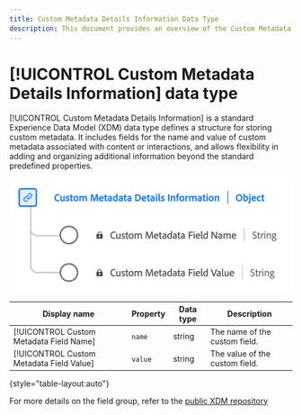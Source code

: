 ```yaml
---
title: Custom Metadata Details Information Data Type
description: This document provides an overview of the Custom Metadata Details Information Experience Data Model (XDM) data type.
---
```

# [!UICONTROL Custom Metadata Details Information] data type

[!UICONTROL Custom Metadata Details Information] is a standard Experience Data Model (XDM) data type defines a structure for storing custom metadata. It includes fields for the name and value of custom metadata associated with content or interactions, and allows flexibility in adding and organizing additional information beyond the standard predefined properties.

![A diagram of the  Custom Metadata Details Information data type.](../images/data-types/custom-metadata-details-information.png)

| Display name                               | Property         | Data type | Description                             |
|--------------------------------------------|------------------|-----------|-----------------------------------------|
| [!UICONTROL Custom Metadata Field Name]    | `name`           | string    | The name of the custom field.           |
| [!UICONTROL Custom Metadata Field Value]   | `value`          | string    | The value of the custom field.          |

{style="table-layout:auto"}

For more details on the field group, refer to the [public XDM repository](https://github.com/adobe/xdm/blob/master/components/datatypes/custommetadatadetails.schema.json)
